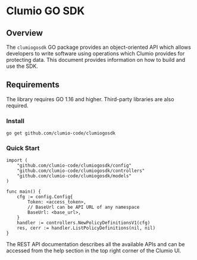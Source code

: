 # Clumio GO SDK

## Overview

The `clumiogosdk` GO package provides an object-oriented API which allows developers to
write software using operations which Clumio provides for protecting data. This document provides
information on how to build and use the SDK.

## Requirements

The library requires GO 1.16 and higher. Third-party libraries are also required.

### Install
```
go get github.com/clumio-code/clumiogosdk
```

### Quick Start
```
import (
	"github.com/clumio-code/clumiogosdk/config"
	"github.com/clumio-code/clumiogosdk/controllers"
	"github.com/clumio-code/clumiogosdk/models"
)

func main() {
	cfg := config.Config{
		Token: <access_token>,
		// BaseUrl can be API URL of any namespace
		BaseUrl: <base_url>,
	}
	handler := controllers.NewPolicyDefinitionsV1(cfg)
	res, cerr := handler.ListPolicyDefinitions(nil, nil)
}
```
The REST API documentation describes all the available APIs and can be accessed from the help section in the top right corner of the Clumio UI.